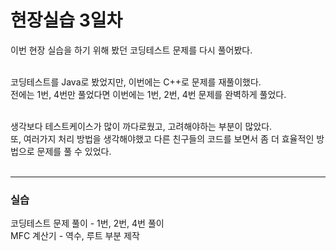 <h1>현장실습 3일차</h1>

이번 현장 실습을 하기 위해 봤던 코딩테스트 문제를 다시 풀어봤다.<br><br>

코딩테스트를 Java로 봤었지만, 이번에는 C++로 문제를 재풀이했다. <br>
전에는 1번, 4번만 풀었다면 이번에는 1번, 2번, 4번 문제를 완벽하게 풀었다.<br><br>

생각보다 테스트케이스가 많이 까다로웠고, 고려해야하는 부분이 많았다. <br>
또, 여러가지 처리 방법을 생각해야했고 다른 친구들의 코드를 보면서 좀 더 효율적인 방법으로 문제를 풀 수 있었다.<br><br>

<hr>
<h3>실습</h3>
코딩테스트 문제 풀이 - 1번, 2번, 4번 풀이 <br>
MFC 계산기 - 역수, 루트 부분 제작

